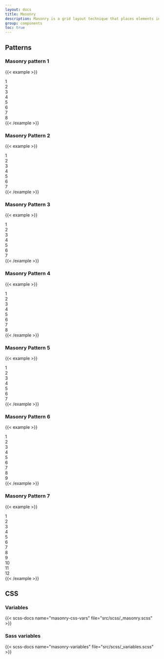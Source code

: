 ```yaml
---
layout: docs
title: Masonry
description: Masonry is a grid layout technique that places elements in an optimal position based on available vertical space, similar to a mason fitting stones in a wall.
group: components
toc: true
---
```


## Patterns

### Masonry pattern 1

{{< example >}}
<div class="masonry masonry-pattern-1">
  <div class="masonry-item">
    <div class="wrapper text-bg-primary">
      <div class="wrapper-content text-center">1</div>
    </div>
  </div>
  <div class="masonry-item">
    <div class="wrapper text-bg-primary">
      <div class="wrapper-content text-center">2</div>
    </div>
  </div>
  <div class="masonry-item">
    <div class="wrapper text-bg-primary">
      <div class="wrapper-content text-center">3</div>
    </div>
  </div>
  <div class="masonry-item">
    <div class="wrapper text-bg-primary">
      <div class="wrapper-content text-center">4</div>
    </div>
  </div>
  <div class="masonry-item">
    <div class="wrapper text-bg-primary">
      <div class="wrapper-content text-center">5</div>
    </div>
  </div>
  <div class="masonry-item">
    <div class="wrapper text-bg-primary">
      <div class="wrapper-content text-center">6</div>
    </div>
  </div>
  <div class="masonry-item">
    <div class="wrapper text-bg-primary">
      <div class="wrapper-content text-center">7</div>
    </div>
  </div>
  <div class="masonry-item">
    <div class="wrapper text-bg-primary">
      <div class="wrapper-content text-center">8</div>
    </div>
  </div>
</div>
{{< /example >}}

### Masonry Pattern 2

{{< example >}}
<div class="masonry masonry-pattern-2">
  <div class="masonry-item">
    <div class="wrapper text-bg-primary">
      <div class="wrapper-content text-center">1</div>
    </div>
  </div>
  <div class="masonry-item">
    <div class="wrapper text-bg-primary">
      <div class="wrapper-content text-center">2</div>
    </div>
  </div>
  <div class="masonry-item">
    <div class="wrapper text-bg-primary">
      <div class="wrapper-content text-center">3</div>
    </div>
  </div>
  <div class="masonry-item">
    <div class="wrapper text-bg-primary">
      <div class="wrapper-content text-center">4</div>
    </div>
  </div>
  <div class="masonry-item">
    <div class="wrapper text-bg-primary">
      <div class="wrapper-content text-center">5</div>
    </div>
  </div>
  <div class="masonry-item">
    <div class="wrapper text-bg-primary">
      <div class="wrapper-content text-center">6</div>
    </div>
  </div>
  <div class="masonry-item">
    <div class="wrapper text-bg-primary">
      <div class="wrapper-content text-center">7</div>
    </div>
  </div>
</div>
{{< /example >}}

### Masonry Pattern 3

{{< example >}}
<div class="masonry masonry-pattern-3">
  <div class="masonry-item">
    <div class="wrapper text-bg-primary">
      <div class="wrapper-content text-center">1</div>
    </div>
  </div>
  <div class="masonry-item">
    <div class="wrapper text-bg-primary">
      <div class="wrapper-content text-center">2</div>
    </div>
  </div>
  <div class="masonry-item">
    <div class="wrapper text-bg-primary">
      <div class="wrapper-content text-center">3</div>
    </div>
  </div>
  <div class="masonry-item">
    <div class="wrapper text-bg-primary">
      <div class="wrapper-content text-center">4</div>
    </div>
  </div>
  <div class="masonry-item">
    <div class="wrapper text-bg-primary">
      <div class="wrapper-content text-center">5</div>
    </div>
  </div>
  <div class="masonry-item">
    <div class="wrapper text-bg-primary">
      <div class="wrapper-content text-center">6</div>
    </div>
  </div>
  <div class="masonry-item">
    <div class="wrapper text-bg-primary">
      <div class="wrapper-content text-center">7</div>
    </div>
  </div>
</div>
{{< /example >}}

### Masonry Pattern 4

{{< example >}}
<div class="masonry masonry-pattern-4">
  <div class="masonry-item">
    <div class="wrapper text-bg-primary">
      <div class="wrapper-content text-center">1</div>
    </div>
  </div>
  <div class="masonry-item">
    <div class="wrapper py-10  text-bg-primary">
      <div class="wrapper-content text-center">2</div>
    </div>
  </div>
  <div class="masonry-item">
    <div class="wrapper text-bg-primary">
      <div class="wrapper-content text-center">3</div>
    </div>
  </div>
  <div class="masonry-item">
    <div class="wrapper text-bg-primary">
      <div class="wrapper-content text-center">4</div>
    </div>
  </div>
  <div class="masonry-item">
    <div class="wrapper text-bg-primary">
      <div class="wrapper-content text-center">5</div>
    </div>
  </div>
  <div class="masonry-item">
    <div class="wrapper text-bg-primary">
      <div class="wrapper-content text-center">6</div>
    </div>
  </div>
  <div class="masonry-item">
    <div class="wrapper text-bg-primary">
      <div class="wrapper-content text-center">7</div>
    </div>
  </div>
  <div class="masonry-item">
    <div class="wrapper text-bg-primary">
      <div class="wrapper-content text-center">8</div>
    </div>
  </div>
</div>
{{< /example >}}

### Masonry Pattern 5

{{< example >}}
<div class="masonry masonry-pattern-5">
  <div class="masonry-item">
    <div class="wrapper text-bg-primary">
      <div class="wrapper-content text-center">1</div>
    </div>
  </div>
  <div class="masonry-item">
    <div class="wrapper text-bg-primary">
      <div class="wrapper-content text-center">2</div>
    </div>
  </div>
  <div class="masonry-item">
    <div class="wrapper text-bg-primary">
      <div class="wrapper-content text-center">3</div>
    </div>
  </div>
  <div class="masonry-item">
    <div class="wrapper text-bg-primary">
      <div class="wrapper-content text-center">4</div>
    </div>
  </div>
  <div class="masonry-item">
    <div class="wrapper text-bg-primary">
      <div class="wrapper-content text-center">5</div>
    </div>
  </div>
  <div class="masonry-item">
    <div class="wrapper text-bg-primary">
      <div class="wrapper-content text-center">6</div>
    </div>
  </div>
  <div class="masonry-item">
    <div class="wrapper text-bg-primary">
      <div class="wrapper-content text-center">7</div>
    </div>
  </div>
</div>
{{< /example >}}

### Masonry Pattern 6

{{< example >}}
<div class="masonry masonry-pattern-6">
  <div class="masonry-item">
    <div class="wrapper text-bg-primary">
      <div class="wrapper-content text-center">1</div>
    </div>
  </div>
  <div class="masonry-item">
    <div class="wrapper text-bg-primary">
      <div class="wrapper-content text-center">2</div>
    </div>
  </div>
  <div class="masonry-item">
    <div class="wrapper text-bg-primary">
      <div class="wrapper-content text-center">3</div>
    </div>
  </div>
  <div class="masonry-item">
    <div class="wrapper text-bg-primary">
      <div class="wrapper-content text-center">4</div>
    </div>
  </div>
  <div class="masonry-item">
    <div class="wrapper text-bg-primary">
      <div class="wrapper-content text-center">5</div>
    </div>
  </div>
  <div class="masonry-item">
    <div class="wrapper text-bg-primary">
      <div class="wrapper-content text-center">6</div>
    </div>
  </div>
  <div class="masonry-item">
    <div class="wrapper text-bg-primary">
      <div class="wrapper-content text-center">7</div>
    </div>
  </div>
  <div class="masonry-item">
    <div class="wrapper text-bg-primary">
      <div class="wrapper-content text-center">8</div>
    </div>
  </div>
  <div class="masonry-item">
    <div class="wrapper text-bg-primary">
      <div class="wrapper-content text-center">9</div>
    </div>
  </div>
</div>
{{< /example >}}

### Masonry Pattern 7

{{< example >}}
<div class="masonry masonry-pattern-7">
  <div class="masonry-item">
    <div class="wrapper text-bg-primary">
      <div class="wrapper-content text-center">1</div>
    </div>
  </div>
  <div class="masonry-item">
    <div class="wrapper text-bg-primary">
      <div class="wrapper-content text-center">2</div>
    </div>
  </div>
  <div class="masonry-item">
    <div class="wrapper text-bg-primary">
      <div class="wrapper-content text-center">3</div>
    </div>
  </div>
  <div class="masonry-item">
    <div class="wrapper text-bg-primary">
      <div class="wrapper-content text-center">4</div>
    </div>
  </div>
  <div class="masonry-item">
    <div class="wrapper text-bg-primary">
      <div class="wrapper-content text-center">5</div>
    </div>
  </div>
  <div class="masonry-item">
    <div class="wrapper text-bg-primary">
      <div class="wrapper-content text-center">6</div>
    </div>
  </div>
  <div class="masonry-item">
    <div class="wrapper text-bg-primary">
      <div class="wrapper-content text-center">7</div>
    </div>
  </div>
  <div class="masonry-item">
    <div class="wrapper text-bg-primary">
      <div class="wrapper-content text-center">8</div>
    </div>
  </div>
  <div class="masonry-item">
    <div class="wrapper text-bg-primary">
      <div class="wrapper-content text-center">9</div>
    </div>
  </div>
  <div class="masonry-item">
    <div class="wrapper text-bg-primary">
      <div class="wrapper-content text-center">10</div>
    </div>
  </div>
  <div class="masonry-item">
    <div class="wrapper text-bg-primary">
      <div class="wrapper-content text-center">11</div>
    </div>
  </div>
  <div class="masonry-item">
    <div class="wrapper text-bg-primary">
      <div class="wrapper-content text-center">12</div>
    </div>
  </div>
</div>
{{< /example >}}

## CSS

### Variables

{{< scss-docs name="masonry-css-vars" file="src/scss/_masonry.scss" >}}

### Sass variables

{{< scss-docs name="masonry-variables" file="src/scss/_variables.scss" >}}
